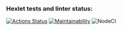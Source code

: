 ### Hexlet tests and linter status:
[![Actions Status](https://github.com/korolvitalii/frontend-project-lvl1/workflows/hexlet-check/badge.svg)](https://github.com/korolvitalii/frontend-project-lvl1/actions)
[![Maintainability](https://api.codeclimate.com/v1/badges/5b3d830a65b41ca8046c/maintainability)](https://codeclimate.com/github/korolvitalii/frontend-project-lvl1/maintainability)
![NodeCI](https://github.com/korolvitalii/frontend-project-lvl1/workflows/NodeCI/badge.svg)